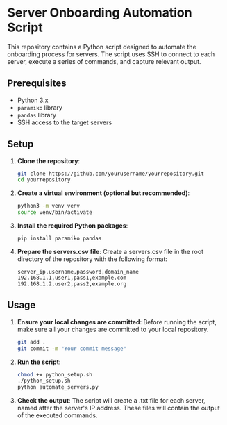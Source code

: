 # Server Onboarding Automation Script

This repository contains a Python script designed to automate the onboarding process for servers. The script uses SSH to connect to each server, execute a series of commands, and capture relevant output.

## Prerequisites

- Python 3.x
- `paramiko` library
- `pandas` library
- SSH access to the target servers

## Setup

1. **Clone the repository**:
   ```sh
   git clone https://github.com/yourusername/yourrepository.git
   cd yourrepository

2. **Create a virtual environment (optional but recommended)**:
   ```sh
   python3 -m venv venv
   source venv/bin/activate

3. **Install the required Python packages**:
   ```sh
   pip install paramiko pandas

4. **Prepare the servers.csv file**:
   Create a servers.csv file in the root directory of the repository with the following format:
   ```csv
   server_ip,username,password,domain_name
   192.168.1.1,user1,pass1,example.com
   192.168.1.2,user2,pass2,example.org

## Usage

1. **Ensure your local changes are committed**:
   Before running the script, make sure all your changes are committed to your local repository.
   ```sh
   git add .
   git commit -m "Your commit message"

2. **Run the script**:
   ```sh
   chmod +x python_setup.sh
   ./python_setup.sh
   python automate_servers.py

3. **Check the output**:
   The script will create a .txt file for each server, named after the server's IP address. These files will contain the output of the executed commands.



